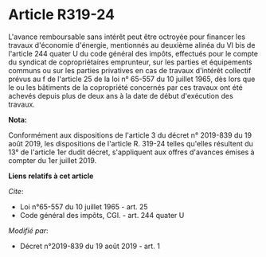 # Article R319-24

L'avance remboursable sans intérêt peut être octroyée pour financer les travaux d'économie d'énergie, mentionnés au deuxième
alinéa du VI bis de l'article 244 quater U du code général des impôts, effectués pour le compte du syndicat de
copropriétaires emprunteur, sur les parties et équipements communs ou sur les parties privatives en cas de travaux d'intérêt
collectif prévus au f de l'article 25 de la loi n° 65-557 du 10 juillet 1965, dès lors que le ou les bâtiments de la
copropriété concernés par ces travaux ont été achevés depuis plus de deux ans à la date de début d'exécution des travaux.

**Nota:**

Conformément aux dispositions de l'article 3 du décret n° 2019-839 du 19 août 2019, les dispositions de l'article R. 319-24
telles qu'elles résultent du 13° de l'article 1er dudit décret, s'appliquent aux offres d'avances émises à compter du 1er
juillet 2019.

**Liens relatifs à cet article**

_Cite_:

  - Loi n°65-557 du 10 juillet 1965 - art. 25
  - Code général des impôts, CGI. - art. 244 quater U

_Modifié par_:

  - Décret n°2019-839 du 19 août 2019 - art. 1
